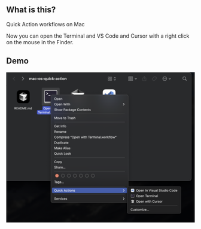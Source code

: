 


## What is this?
Quick Action workflows on Mac

Now you can open the Terminal and VS Code and Cursor with a right click on the mouse in the Finder.


## Demo
![demo](./demo.png)
